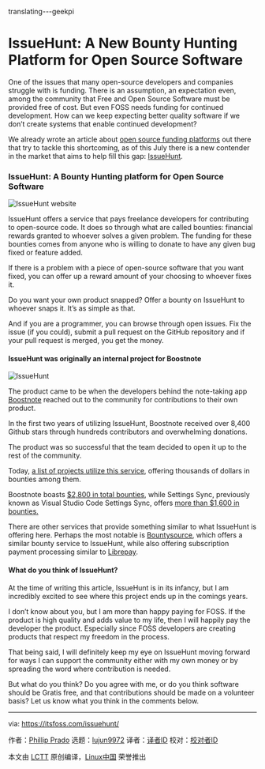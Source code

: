 translating---geekpi

IssueHunt: A New Bounty Hunting Platform for Open Source Software
======
One of the issues that many open-source developers and companies struggle with is funding. There is an assumption, an expectation even, among the community that Free and Open Source Software must be provided free of cost. But even FOSS needs funding for continued development. How can we keep expecting better quality software if we don’t create systems that enable continued development?

We already wrote an article about [open source funding platforms][1] out there that try to tackle this shortcoming, as of this July there is a new contender in the market that aims to help fill this gap: [IssueHunt][2].

### IssueHunt: A Bounty Hunting platform for Open Source Software

![IssueHunt website][3]

IssueHunt offers a service that pays freelance developers for contributing to open-source code. It does so through what are called bounties: financial rewards granted to whoever solves a given problem. The funding for these bounties comes from anyone who is willing to donate to have any given bug fixed or feature added.

If there is a problem with a piece of open-source software that you want fixed, you can offer up a reward amount of your choosing to whoever fixes it.

Do you want your own product snapped? Offer a bounty on IssueHunt to whoever snaps it. It’s as simple as that.

And if you are a programmer, you can browse through open issues. Fix the issue (if you could), submit a pull request on the GitHub repository and if your pull request is merged, you get the money.

#### IssueHunt was originally an internal project for Boostnote

![IssueHunt][4]

The product came to be when the developers behind the note-taking app [Boostnote][5] reached out to the community for contributions to their own product.

In the first two years of utilizing IssueHunt, Boostnote received over 8,400 Github stars through hundreds contributors and overwhelming donations.

The product was so successful that the team decided to open it up to the rest of the community.

Today, [a list of projects utilize this service][6], offering thousands of dollars in bounties among them.

Boostnote boasts [$2,800 in total bounties][7], while Settings Sync, previously known as Visual Studio Code Settings Sync, offers [more than $1,600 in bounties.][8]

There are other services that provide something similar to what IssueHunt is offering here. Perhaps the most notable is [Bountysource][9], which offers a similar bounty service to IssueHunt, while also offering subscription payment processing similar to [Librepay][10].

#### What do you think of IssueHunt?

At the time of writing this article, IssueHunt is in its infancy, but I am incredibly excited to see where this project ends up in the comings years.

I don’t know about you, but I am more than happy paying for FOSS. If the product is high quality and adds value to my life, then I will happily pay the developer the product. Especially since FOSS developers are creating products that respect my freedom in the process.

That being said, I will definitely keep my eye on IssueHunt moving forward for ways I can support the community either with my own money or by spreading the word where contribution is needed.

But what do you think? Do you agree with me, or do you think software should be Gratis free, and that contributions should be made on a volunteer basis? Let us know what you think in the comments below.

--------------------------------------------------------------------------------

via: https://itsfoss.com/issuehunt/

作者：[Phillip Prado][a]
选题：[lujun9972](https://github.com/lujun9972)
译者：[译者ID](https://github.com/译者ID)
校对：[校对者ID](https://github.com/校对者ID)

本文由 [LCTT](https://github.com/LCTT/TranslateProject) 原创编译，[Linux中国](https://linux.cn/) 荣誉推出

[a]: https://itsfoss.com/author/phillip/
[1]: https://itsfoss.com/open-source-funding-platforms/
[2]: https://issuehunt.io
[3]: https://4bds6hergc-flywheel.netdna-ssl.com/wp-content/uploads/2018/09/issuehunt-website.png
[4]: https://4bds6hergc-flywheel.netdna-ssl.com/wp-content/uploads/2018/09/issuehunt.jpg
[5]: https://itsfoss.com/boostnote-linux-review/
[6]: https://issuehunt.io/repos
[7]: https://issuehunt.io/repos/53266139
[8]: https://issuehunt.io/repos/47984369
[9]: https://www.bountysource.com/
[10]: https://liberapay.com/
